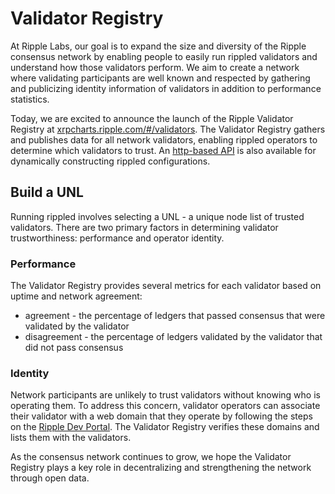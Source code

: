 # Validator Registry

At Ripple Labs, our goal is to expand the size and diversity of the Ripple consensus network by enabling people to easily run rippled validators and understand how those validators perform. We aim to create a network where validating participants are well known and respected by gathering and publicizing identity information of validators in addition to performance statistics.

Today, we are excited to announce the launch of the Ripple Validator Registry at [xrpcharts.ripple.com/#/validators](https://xrpcharts.ripple.com/#/validators). The Validator Registry gathers and publishes data for all network validators, enabling rippled operators to determine which validators to trust. An [http-based API](https://data.ripple.com/v2/network/validators) is also available for dynamically constructing rippled configurations.


## Build a UNL
Running rippled involves selecting a UNL - a unique node list of trusted validators. There are two primary factors in determining validator trustworthiness: performance and operator identity.

### Performance
The Validator Registry provides several metrics for each validator based on uptime and network agreement:

- agreement - the percentage of ledgers that passed consensus that were validated by the validator
- disagreement - the percentage of ledgers validated by the validator that did not pass consensus

### Identity
Network participants are unlikely to trust validators without knowing who is operating them. To address this concern, validator operators can associate their validator with a web domain that they operate by following the steps on the [Ripple Dev Portal](https://ripple.com/build/rippled-apis/rippled-setup/#domain-verification). The Validator Registry verifies these domains and lists them with the validators.

As the consensus network continues to grow, we hope the Validator Registry plays a key role in decentralizing and strengthening the network through open data.